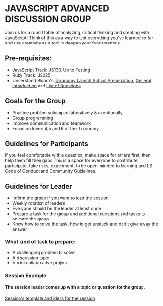 # JAVASCRIPT ADVANCED DISCUSSION GROUP
Join us for a round table of analyzing, critical thinking and creating with JavaScript! Think of this as a way to test everything you've learned so far and use creativity as a tool to deepen your fundamentals.
## Pre-requisites:
- JavaScript Track: JS130, Up to Testing
- Ruby Track: JS225
- Understand Bloom's [Taxonomy Launch School Presentation](https://www.reddit.com/r/launchschool/comments/kvf6pv/blooms_taxonomy_x_launch_school/), [General introduction](https://tophat.com/blog/blooms-taxonomy/) and [List of Questions](https://www.eoas.ubc.ca/research/cwsei/resources/Blooms-verbs-stems.htm).
## Goals for the Group
- Practice problem solving collaboratively & intentionally
- Group programming
- Improve communication and teamwork
- Focus on levels 4,5 and 6 of the Taxonomy
## Guidelines for Participants
If you feel comfortable with a question, make space for others first, then help them fill their gaps
This is a space for everyone to contribute, participate, take risks, experiment,  to be open-minded to learning and LS Code of Conduct and Community Guidelines. 
## Guidelines for Leader
- Inform the group if you want to lead the session
- Weekly rotation of leaders
- Everyone should be the leader at least once
- Prepare a task for the group and additional questions and tasks to animate the group
- Know how to solve the task, how to get unstuck and don't give away the answer
### What kind of task to prepare:
- A challenging problem to solve
- A discussion topic
- A mini collaborative project
### Session Example
#### The session leader comes up with a topic or question for the group.
[Session's template and ideas for the session](https://github.com/DanielCosme/Launch-School-Advanced-JavaScript-Discussion-Group/blob/main/Sample%20Questions%20and%20Example.md/)

